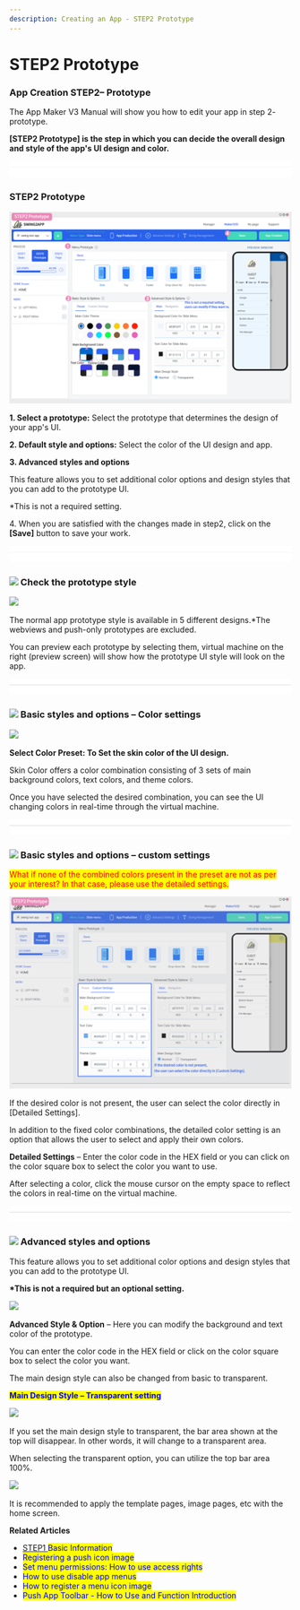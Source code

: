 ```yaml
---
description: Creating an App - STEP2 Prototype
---
```


# STEP2 Prototype

### App Creation STEP2–  Prototype&#x20;

The App Maker V3  Manual will show you how to edit your app in step 2- prototype.

**\[STEP2 Prototype] is the step in which you can decide the overall design and style of the app's UI design and color.**

![](<../../.gitbook/assets/구분선 (1) (1) (1).PNG>)

### STEP2 Prototype&#x20;

![](../../.gitbook/assets/가이드2.png)

**1. Select a prototype:** Select the prototype that determines the design of your app's UI.

**2. Default style and options:** Select the color of the UI design and app.

**3. Advanced styles and options**

&#x20;This feature allows you to set additional color options and design styles that you can add to the prototype UI.

\*This is not a required setting.

4\. When you are satisfied with the changes made in step2, click on the **\[Save]** button to save your work.

![](<../../.gitbook/assets/구분선 (1) (1) (1).PNG>)

### ![](https://wp.swing2app.co.kr/wp-content/uploads/2018/09/%EB%8B%A8%EB%9D%BD1-1.png) Check the prototype style

![](https://wp.swing2app.co.kr/wp-content/uploads/2022/07/%EB%85%B9%ED%99%94\_2022\_07\_01\_14\_50\_40\_340.gif)

The normal app prototype style is available in 5 different designs.\*The webviews and push-only prototypes are excluded.

You can preview each prototype by selecting them, virtual machine on the right (preview screen) will show how the prototype UI style will look on the app.&#x20;

![](<../../.gitbook/assets/구분선 (1) (1) (1).PNG>)

### ![](https://wp.swing2app.co.kr/wp-content/uploads/2018/09/%EB%8B%A8%EB%9D%BD1-1.png) Basic styles and options – Color settings

![](https://wp.swing2app.co.kr/wp-content/uploads/2022/07/%EB%85%B9%ED%99%94\_2022\_07\_01\_14\_52\_49\_797.gif)

**Select Color Preset: To Set the skin color of the UI design.**

Skin Color offers a color combination consisting of 3 sets of main background colors, text colors, and theme colors.

Once you have selected the desired combination, you can see the UI changing colors in real-time through the virtual machine.

![](<../../.gitbook/assets/구분선 (1) (1) (1).PNG>)

### ![](https://wp.swing2app.co.kr/wp-content/uploads/2018/09/%EB%8B%A8%EB%9D%BD1-1.png) Basic styles and options – custom settings

<mark style="color:red;">What if none of the combined colors present in the preset are not as per your interest? In that case,  please use the detailed settings.</mark>

![](../../.gitbook/assets/가이드2-2.png)

If the desired color is not present, the user can select the color directly in \[Detailed Settings].

In addition to the fixed color combinations, the detailed color setting is an option that allows the user to select and apply their own colors.



**Detailed Settings** – Enter the color code in the HEX field or you can click on the color square box to select the color you want to use.

After selecting a color, click the mouse cursor on the empty space to reflect the colors in real-time on the virtual machine.

![](<../../.gitbook/assets/구분선 (1) (1) (1).PNG>)

### ![](https://wp.swing2app.co.kr/wp-content/uploads/2018/09/%EB%8B%A8%EB%9D%BD1-1.png) Advanced styles and options

This feature allows you to set additional color options and design styles that you can add to the prototype UI.

**\*This is not a required but an optional setting.**&#x20;

![](https://wp.swing2app.co.kr/wp-content/uploads/2022/07/%EA%B3%A0%EA%B8%89%EC%8A%A4%ED%83%80%EC%9D%BC%EC%83%89%EC%83%81.gif)

**Advanced Style & Option** – Here you can modify the background and text color of the prototype.

You can enter the color code in the HEX field or click on the color square box to select the color you want.

The main design style can also be changed from basic to transparent.



<mark style="color:blue;">**Main Design Style – Transparent setting**</mark>

![](https://wp.swing2app.co.kr/wp-content/uploads/2022/07/%EB%94%94%EC%9E%90%EC%9D%B81.png)

If you set the main design style to transparent, the bar area shown at the top will disappear. In other words, it will change to a transparent area.

When selecting the transparent option, you can utilize the top bar area 100%.



![](https://wp.swing2app.co.kr/wp-content/uploads/2022/07/%EB%94%94%EC%9E%90%EC%9D%B82-1.png)

It is recommended to apply the template pages, image pages, etc with the home screen.





**Related Articles**

* [STEP1 ](https://wp.swing2app.co.kr/documentation/v3manual/step1-basic/)<mark style="color:blue;">Basic Information</mark>
* <mark style="color:blue;">Registering a push icon image</mark>
* <mark style="color:blue;">Set menu permissions: How to use access rights</mark>
* <mark style="color:blue;">How to use disable app menus</mark>
* <mark style="color:blue;">How to register a menu icon image</mark>
* <mark style="color:blue;">Push App Toolbar - How to Use and Function Introduction</mark>
